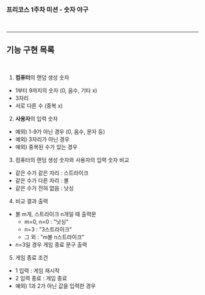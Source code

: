 ### 프리코스 1주차 미션 - 숫자 야구

<br/>

- - -

## 기능 구현 목록

<br/>

1. **컴퓨터**의 랜덤 생성 숫자

- 1부터 9까지의 숫자 (0, 음수, 기타 x)
- 3자리
- 서로 다른 수 (중복 x)

2. **사용자**의 입력 숫자

- 예외) 1-9가 아닌 경우 (0, 음수, 문자 등)
- 예외) 3자리가 아닌 경우
- 예외) 중복된 수가 있는 경우


3. 컴퓨터의 랜덤 생성 숫자와 사용자의 입력 숫자 비교

- 같은 수가 같은 자리 : 스트라이크
- 같은 수가 다른 자리 : 볼
- 같은 수가 전혀 없음 : 낫싱

4. 비교 결과 출력

- 볼 m개, 스트라이크 n개일 때 출력문
    - m=0, n=0 : "낫싱"
    - n=3 : "3스트라이크"
    - 그 외 : "m볼 n스트라이크"
- n=3일 경우 게임 종료 문구 출력

5. 게임 종료 조건

- 1 입력 : 게임 재시작
- 2 입력 종료 : 게임 종료
- 예외) 1과 2가 아닌 값을 입력한 경우 